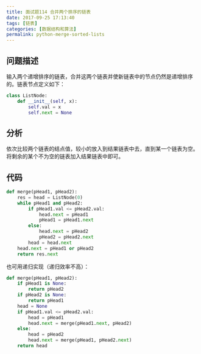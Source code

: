 ```yaml
---
title: 面试题114 合并两个排序的链表
date: 2017-09-25 17:13:40
tags: [链表]
categories: [数据结构和算法]
permalink: python-merge-sorted-lists
---
```

## 问题描述 ##
输入两个递增排序的链表，合并这两个链表并使新链表中的节点仍然是递增排序的。链表节点定义如下：
```python
class ListNode:
    def __init__(self, x):
        self.val = x
        self.next = None
```
<!-- more -->
## 分析 ##
依次比较两个链表的结点值，较小的放入到结果链表中去，直到某一个链表为空。将剩余的某个不为空的链表加入结果链表中即可。
## 代码 ##
```python
def merge(pHead1, pHead2):
    res = head = ListNode(0)
    while pHead1 and pHead2:
        if pHead1.val <= pHead2.val:
            head.next = pHead1
            pHead1 = pHead1.next
        else:
            head.next = pHead2
            pHead2 = pHead2.next
        head = head.next
    head.next = pHead1 or pHead2
    return res.next
```
也可用递归实现（递归效率不高）：
```python
def merge(pHead1, pHead2):
    if pHead1 is None:
        return pHead2
    if pHead2 is None:
        return pHead1
    head = None
    if pHead1.val <= pHead2.val:
        head = pHead1
        head.next = merge(pHead1.next, pHead2)
    else:
        head = pHead2
        head.next = merge(pHead1, pHead2.next)
    return head
```